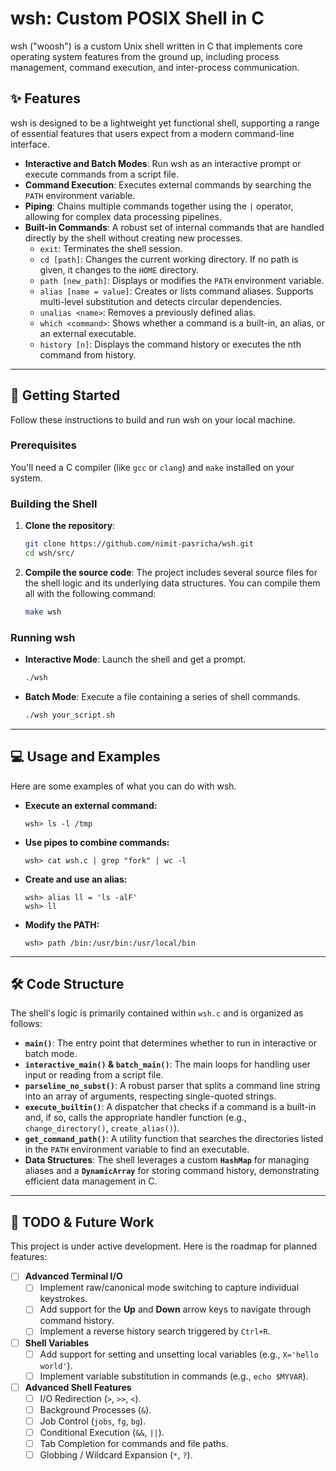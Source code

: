 # wsh: Custom POSIX Shell in C

wsh ("woosh") is a custom Unix shell written in C that implements core operating system features from the ground up, including process management, command execution, and inter-process communication.


## ✨ Features

wsh is designed to be a lightweight yet functional shell, supporting a range of essential features that users expect from a modern command-line interface.

* **Interactive and Batch Modes**: Run wsh as an interactive prompt or execute commands from a script file.
* **Command Execution**: Executes external commands by searching the `PATH` environment variable.
* **Piping**: Chains multiple commands together using the `|` operator, allowing for complex data processing pipelines.
* **Built-in Commands**: A robust set of internal commands that are handled directly by the shell without creating new processes.
    * `exit`: Terminates the shell session.
    * `cd [path]`: Changes the current working directory. If no path is given, it changes to the `HOME` directory.
    * `path [new_path]`: Displays or modifies the `PATH` environment variable.
    * `alias [name = value]`: Creates or lists command aliases. Supports multi-level substitution and detects circular dependencies.
    * `unalias <name>`: Removes a previously defined alias.
    * `which <command>`: Shows whether a command is a built-in, an alias, or an external executable.
    * `history [n]`: Displays the command history or executes the nth command from history.

---

## 🚀 Getting Started

Follow these instructions to build and run wsh on your local machine.

### Prerequisites

You'll need a C compiler (like `gcc` or `clang`) and `make` installed on your system.

### Building the Shell

1.  **Clone the repository**:
    ```bash
    git clone https://github.com/nimit-pasricha/wsh.git
    cd wsh/src/
    ```

2.  **Compile the source code**:
    The project includes several source files for the shell logic and its underlying data structures. You can compile them all with the following command:
    ```bash
    make wsh
    ```

### Running wsh

* **Interactive Mode**: Launch the shell and get a prompt.
    ```bash
    ./wsh
    ```

* **Batch Mode**: Execute a file containing a series of shell commands.
    ```bash
    ./wsh your_script.sh
    ```

---

## 💻 Usage and Examples

Here are some examples of what you can do with wsh.

* **Execute an external command:**
    ```
    wsh> ls -l /tmp
    ```

* **Use pipes to combine commands:**
    ```
    wsh> cat wsh.c | grep "fork" | wc -l
    ```

* **Create and use an alias:**
    ```
    wsh> alias ll = 'ls -alF'
    wsh> ll
    ```

* **Modify the PATH:**
    ```
    wsh> path /bin:/usr/bin:/usr/local/bin
    ```

---

## 🛠️ Code Structure

The shell's logic is primarily contained within `wsh.c` and is organized as follows:

* **`main()`**: The entry point that determines whether to run in interactive or batch mode.
* **`interactive_main()` & `batch_main()`**: The main loops for handling user input or reading from a script file.
* **`parseline_no_subst()`**: A robust parser that splits a command line string into an array of arguments, respecting single-quoted strings.
* **`execute_builtin()`**: A dispatcher that checks if a command is a built-in and, if so, calls the appropriate handler function (e.g., `change_directory()`, `create_alias()`).
* **`get_command_path()`**: A utility function that searches the directories listed in the `PATH` environment variable to find an executable.
* **Data Structures**: The shell leverages a custom **`HashMap`** for managing aliases and a **`DynamicArray`** for storing command history, demonstrating efficient data management in C.

---

## 🚧 TODO & Future Work

This project is under active development. Here is the roadmap for planned features:

-   [ ] **Advanced Terminal I/O**
    -   [ ] Implement raw/canonical mode switching to capture individual keystrokes.
    -   [ ] Add support for the **Up** and **Down** arrow keys to navigate through command history.
    -   [ ] Implement a reverse history search triggered by `Ctrl+R`.

-   [ ] **Shell Variables**
    -   [ ] Add support for setting and unsetting local variables (e.g., `X='hello world'`).
    -   [ ] Implement variable substitution in commands (e.g., `echo $MYVAR`).

-   [ ] **Advanced Shell Features**
    -   [ ] I/O Redirection (`>`, `>>`, `<`).
    -   [ ] Background Processes (`&`).
    -   [ ] Job Control (`jobs`, `fg`, `bg`).
    -   [ ] Conditional Execution (`&&`, `||`).
    -   [ ] Tab Completion for commands and file paths.
    -   [ ] Globbing / Wildcard Expansion (`*`, `?`).

